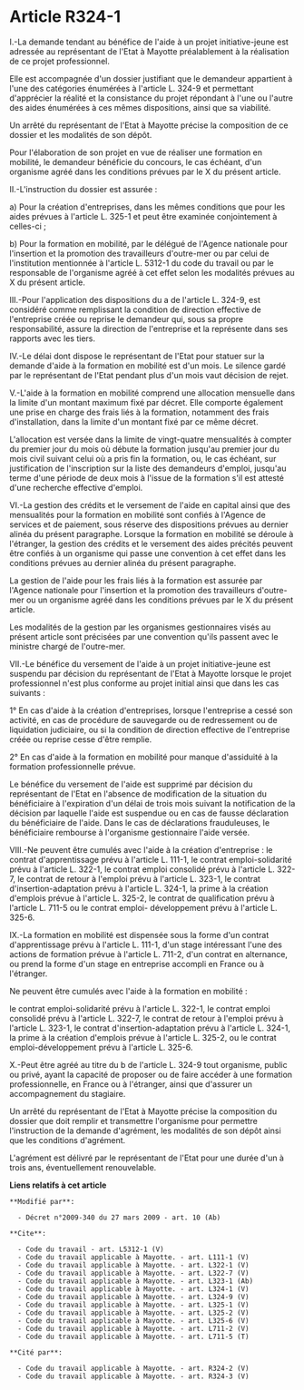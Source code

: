 # Article R324-1

I.-La demande tendant au bénéfice de l'aide à un projet initiative-jeune est adressée au représentant de l'Etat à Mayotte
préalablement à la réalisation de ce projet professionnel. 

Elle est accompagnée d'un dossier justifiant que le demandeur appartient à l'une des catégories énumérées à l'article L.
324-9 et permettant d'apprécier la réalité et la consistance du projet répondant à l'une ou l'autre des aides énumérées à ces
mêmes dispositions, ainsi que sa viabilité. 

Un arrêté du représentant de l'Etat à Mayotte précise la composition de ce dossier et les modalités de son dépôt. 

Pour l'élaboration de son projet en vue de réaliser une formation en mobilité, le demandeur bénéficie du concours, le cas
échéant, d'un organisme agréé dans les conditions prévues par le X du présent article. 

II.-L'instruction du dossier est assurée : 

a) Pour la création d'entreprises, dans les mêmes conditions que pour les aides prévues à l'article L. 325-1 et peut être
examinée conjointement à celles-ci ; 

b) Pour la formation en mobilité, par le délégué de l'Agence nationale pour l'insertion et la promotion des travailleurs
d'outre-mer ou par celui de l'institution mentionnée à l'article L. 5312-1 du code du travail ou par le responsable de
l'organisme agréé à cet effet selon les modalités prévues au X du présent article. 

III.-Pour l'application des dispositions du a de l'article L. 324-9, est considéré comme remplissant la condition de
direction effective de l'entreprise créée ou reprise le demandeur qui, sous sa propre responsabilité, assure la direction de
l'entreprise et la représente dans ses rapports avec les tiers. 

IV.-Le délai dont dispose le représentant de l'Etat pour statuer sur la demande d'aide à la formation en mobilité est d'un
mois. Le silence gardé par le représentant de l'Etat pendant plus d'un mois vaut décision de rejet. 

V.-L'aide à la formation en mobilité comprend une allocation mensuelle dans la limite d'un montant maximum fixé par décret.
Elle comporte également une prise en charge des frais liés à la formation, notamment des frais d'installation, dans la limite
d'un montant fixé par ce même décret. 

L'allocation est versée dans la limite de vingt-quatre mensualités à compter du premier jour du mois où débute la formation
jusqu'au premier jour du mois civil suivant celui où a pris fin la formation, ou, le cas échéant, sur justification de
l'inscription sur la liste des demandeurs d'emploi, jusqu'au terme d'une période de deux mois à l'issue de la formation s'il
est attesté d'une recherche effective d'emploi. 

VI.-La gestion des crédits et le versement de l'aide en capital ainsi que des mensualités pour la formation en mobilité sont
confiés à l'Agence de services et de paiement, sous réserve des dispositions prévues au dernier alinéa du présent paragraphe.
Lorsque la formation en mobilité se déroule à l'étranger, la gestion des crédits et le versement des aides précités peuvent
être confiés à un organisme qui passe une convention à cet effet dans les conditions prévues au dernier alinéa du présent
paragraphe. 

La gestion de l'aide pour les frais liés à la formation est assurée par l'Agence nationale pour l'insertion et la promotion
des travailleurs d'outre-mer ou un organisme agréé dans les conditions prévues par le X du présent article. 

Les modalités de la gestion par les organismes gestionnaires visés au présent article sont précisées par une convention
qu'ils passent avec le ministre chargé de l'outre-mer. 

VII.-Le bénéfice du versement de l'aide à un projet initiative-jeune est suspendu par décision du représentant de l'Etat à
Mayotte lorsque le projet professionnel n'est plus conforme au projet initial ainsi que dans les cas suivants : 

1° En cas d'aide à la création d'entreprises, lorsque l'entreprise a cessé son activité, en cas de procédure de sauvegarde ou
de redressement ou de liquidation judiciaire, ou si la condition de direction effective de l'entreprise créée ou reprise
cesse d'être remplie. 

2° En cas d'aide à la formation en mobilité pour manque d'assiduité à la formation professionnelle prévue. 

Le bénéfice du versement de l'aide est supprimé par décision du représentant de l'Etat en l'absence de modification de la
situation du bénéficiaire à l'expiration d'un délai de trois mois suivant la notification de la décision par laquelle l'aide
est suspendue ou en cas de fausse déclaration du bénéficiaire de l'aide. Dans le cas de déclarations frauduleuses, le
bénéficiaire rembourse à l'organisme gestionnaire l'aide versée. 

VIII.-Ne peuvent être cumulés avec l'aide à la création d'entreprise : le contrat d'apprentissage prévu à l'article L. 111-1,
le contrat emploi-solidarité prévu à l'article L. 322-1, le contrat emploi consolidé prévu à l'article L. 322-7, le contrat
de retour à l'emploi prévu à l'article L. 323-1, le contrat d'insertion-adaptation prévu à l'article L. 324-1, la prime à la
création d'emplois prévue à l'article L. 325-2, le contrat de qualification prévu à l'article L. 711-5 ou le contrat emploi-
développement prévu à l'article L. 325-6. 

IX.-La formation en mobilité est dispensée sous la forme d'un contrat d'apprentissage prévu à l'article L. 111-1, d'un stage
intéressant l'une des actions de formation prévue à l'article L. 711-2, d'un contrat en alternance, ou prend la forme d'un
stage en entreprise accompli en France ou à l'étranger. 

Ne peuvent être cumulés avec l'aide à la formation en mobilité : 

le contrat emploi-solidarité prévu à l'article L. 322-1, le contrat emploi consolidé prévu à l'article L. 322-7, le contrat
de retour à l'emploi prévu à l'article L. 323-1, le contrat d'insertion-adaptation prévu à l'article L. 324-1, la prime à la
création d'emplois prévue à l'article L. 325-2, ou le contrat emploi-développement prévu à l'article L. 325-6. 

X.-Peut être agréé au titre du b de l'article L. 324-9 tout organisme, public ou privé, ayant la capacité de proposer ou de
faire accéder à une formation professionnelle, en France ou à l'étranger, ainsi que d'assurer un accompagnement du
stagiaire. 

Un arrêté du représentant de l'Etat à Mayotte précise la composition du dossier que doit remplir et transmettre l'organisme
pour permettre l'instruction de la demande d'agrément, les modalités de son dépôt ainsi que les conditions d'agrément. 

L'agrément est délivré par le représentant de l'Etat pour une durée d'un à trois ans, éventuellement renouvelable.

**Liens relatifs à cet article**

	**Modifié par**:

	  - Décret n°2009-340 du 27 mars 2009 - art. 10 (Ab)

	**Cite**:

	  - Code du travail - art. L5312-1 (V)
	  - Code du travail applicable à Mayotte. - art. L111-1 (V)
	  - Code du travail applicable à Mayotte. - art. L322-1 (V)
	  - Code du travail applicable à Mayotte. - art. L322-7 (V)
	  - Code du travail applicable à Mayotte. - art. L323-1 (Ab)
	  - Code du travail applicable à Mayotte. - art. L324-1 (V)
	  - Code du travail applicable à Mayotte. - art. L324-9 (V)
	  - Code du travail applicable à Mayotte. - art. L325-1 (V)
	  - Code du travail applicable à Mayotte. - art. L325-2 (V)
	  - Code du travail applicable à Mayotte. - art. L325-6 (V)
	  - Code du travail applicable à Mayotte. - art. L711-2 (V)
	  - Code du travail applicable à Mayotte. - art. L711-5 (T)

	**Cité par**:

	  - Code du travail applicable à Mayotte. - art. R324-2 (V)
	  - Code du travail applicable à Mayotte. - art. R324-3 (V)
